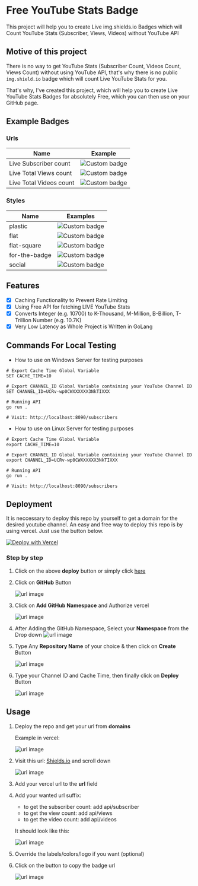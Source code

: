 # Free YouTube Stats Badge
This project will help you to create Live img.shields.io Badges which will Count YouTube Stats (Subscriber, Views, Videos) without YouTube API

## Motive of this project
There is no way to get YouTube Stats (Subscriber Count, Videos Count, Views Count) without using YouTube API, that's why there is no public `img.shield.io` badge which will count Live YouTube Stats for you.

That's why, I've created this project, which will help you to create Live YouTube Stats Badges for absolutely Free, which you can then use on your GitHub page.

## Example Badges

### Urls

| Name                    | Example                                                                                                     |
| ----------------------- | ------------------------------------------------------------------------------------------------------------|
| Live Subscriber count   | ![Custom badge](https://img.shields.io/endpoint?url=https://youtube-badge-deploy.vercel.app/api/subscriber) |
| Live Total Views count  | ![Custom badge](https://img.shields.io/endpoint?url=https://youtube-badge-deploy.vercel.app/api/views)      | 
| Live Total Videos count | ![Custom badge](https://img.shields.io/endpoint?url=https://youtube-badge-deploy.vercel.app/api/videos)     | 

### Styles

| Name          | Examples                                                                                                                        |
| ------------- | ------------------------------------------------------------------------------------------------------------------------------- |
| plastic       | ![Custom badge](https://img.shields.io/endpoint?style=plastic&url=https://youtube-badge-deploy.vercel.app/api/subscriber)       |
| flat          | ![Custom badge](https://img.shields.io/endpoint?url=https://youtube-badge-deploy.vercel.app/api/subscriber)                     |
| flat-square   | ![Custom badge](https://img.shields.io/endpoint?style=flat-square&url=https://youtube-badge-deploy.vercel.app/api/subscriber)   |
| for-the-badge | ![Custom badge](https://img.shields.io/endpoint?style=for-the-badge&url=https://youtube-badge-deploy.vercel.app/api/subscriber) |
| social        | ![Custom badge](https://img.shields.io/endpoint?style=social&url=https://youtube-badge-deploy.vercel.app/api/subscriber)        |


## Features
* [X] Caching Functionality to Prevent Rate Limiting
* [X] Using Free API for fetching LIVE YouTube Stats
* [X] Converts Integer (e.g. 10700) to K-Thousand, M-Million, B-Billion, T-Trillion Number (e.g. 10.7K)
* [X] Very Low Latency as Whole Project is Written in GoLang

## Commands For Local Testing
* How to use on Windows Server for testing purposes
```
# Export Cache Time Global Variable
SET CACHE_TIME=10

# Export CHANNEL_ID Global Variable containing your YouTube Channel ID
SET CHANNEL_ID=UCRv-wp0CWXXXXXX3NkTIXXX  

# Running API
go run .

# Visit: http://localhost:8090/subscribers
```

* How to use on Linux Server for testing purposes
```
# Export Cache Time Global Variable
export CACHE_TIME=10

# Export CHANNEL_ID Global Variable containing your YouTube Channel ID
export CHANNEL_ID=UCRv-wp0CWXXXXXX3NkTIXXX

# Running API
go run .

# Visit: http://localhost:8090/subscribers
```

## Deployment
It is neccessary to deploy this repo by yourself to get a domain for the desired youtube channel.
An easy and free way to deploy this repo is by using vercel. Just use the button below.

[![Deploy with Vercel](https://vercel.com/button)](https://vercel.com/new/clone?envLink=https%3A%2F%2Fgithub.com%2FPushpenderIndia%2FFree_YouTube_Stats_Badge%23configuration&envDescription=Find%20information%20on%20how%20to%20get%20these%20in%20the%20readme&env=CHANNEL_ID%2CCACHE_TIME&repository-url=https%3A%2F%2Fgithub.com%2FPushpenderIndia%2FFree_YouTube_Stats_Badge)

### Step by step

1. Click on the above **deploy** button or simply click [here](https://vercel.com/new/clone?envLink=https%3A%2F%2Fgithub.com%2FPushpenderIndia%2FFree_YouTube_Stats_Badge%23configuration&envDescription=Find%20information%20on%20how%20to%20get%20these%20in%20the%20readme&env=CHANNEL_ID%2CCACHE_TIME&repository-url=https%3A%2F%2Fgithub.com%2FPushpenderIndia%2FFree_YouTube_Stats_Badge)

2. Click on **GitHub** Button

    ![url image](https://github.com/PushpenderIndia/Free_YouTube_Stats_Badge/blob/main/img/deploy1.PNG?raw=true)

3. Click on **Add GitHub Namespace** and Authorize vercel

    ![url image](https://github.com/PushpenderIndia/Free_YouTube_Stats_Badge/blob/main/img/deploy2.png?raw=true)

4. After Adding the GitHub Namespace, Select your **Namespace** from the Drop down
    ![url image](https://github.com/PushpenderIndia/Free_YouTube_Stats_Badge/blob/main/img/deploy3.png?raw=true)

5. Type Any **Repository Name** of your choice & then click on **Create** Button

    ![url image](https://github.com/PushpenderIndia/Free_YouTube_Stats_Badge/blob/main/img/deploy4.png?raw=true)

6. Type your Channel ID and Cache Time, then finally click on **Deploy** Button

    ![url image](https://github.com/PushpenderIndia/Free_YouTube_Stats_Badge/blob/main/img/deploy5.png?raw=true)

## Usage

1. Deploy the repo and get your url from **domains**

    Example in vercel:

    ![url image](https://github.com/PushpenderIndia/Free_YouTube_Stats_Badge/blob/main/img/usage1.png?raw=true)

2. Visit this url: [Shields.io](https://shields.io/endpoint) and scroll down

    ![url image](https://github.com/PushpenderIndia/Free_YouTube_Stats_Badge/blob/main/img/usage2.PNG?raw=true)

3. Add your vercel url to the **url** field
4. Add your wanted url suffix:
    - to get the subscriber count: add api/subscriber
    - to get the view count: add api/views
    - to get the video count: add api/videos

    It should look like this:

    ![url image](https://github.com/PushpenderIndia/Free_YouTube_Stats_Badge/blob/main/img/usage3.png?raw=true)

5. Override the labels/colors/logo if you want (optional)
6. Click on the button to copy the badge url

    ![url image](https://github.com/PushpenderIndia/Free_YouTube_Stats_Badge/blob/main/img/usage4.png?raw=true)



